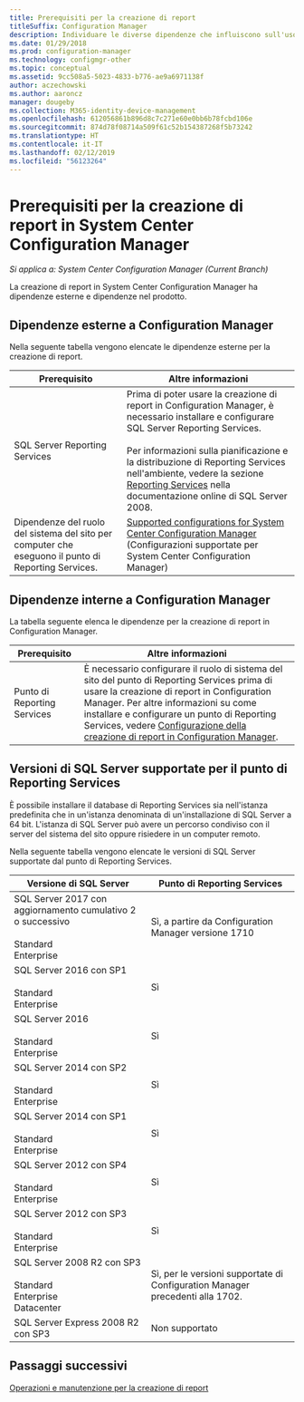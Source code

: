 ```yaml
---
title: Prerequisiti per la creazione di report
titleSuffix: Configuration Manager
description: Individuare le diverse dipendenze che influiscono sull'uso della creazione di report in System Center Configuration Manager.
ms.date: 01/29/2018
ms.prod: configuration-manager
ms.technology: configmgr-other
ms.topic: conceptual
ms.assetid: 9cc508a5-5023-4833-b776-ae9a6971138f
author: aczechowski
ms.author: aaroncz
manager: dougeby
ms.collection: M365-identity-device-management
ms.openlocfilehash: 612056861b896d8c7c271e60e0bb6b78fcbd106e
ms.sourcegitcommit: 874d78f08714a509f61c52b154387268f5b73242
ms.translationtype: HT
ms.contentlocale: it-IT
ms.lasthandoff: 02/12/2019
ms.locfileid: "56123264"
---
```

# <a name="prerequisites-for-reporting-in-system-center-configuration-manager"></a>Prerequisiti per la creazione di report in System Center Configuration Manager

*Si applica a: System Center Configuration Manager (Current Branch)*

La creazione di report in System Center Configuration Manager ha dipendenze esterne e dipendenze nel prodotto.  

## <a name="dependencies-external-to-configuration-manager"></a>Dipendenze esterne a Configuration Manager  
 Nella seguente tabella vengono elencate le dipendenze esterne per la creazione di report.  

|Prerequisito|Altre informazioni|  
|------------------|----------------------|  
|SQL Server Reporting Services|Prima di poter usare la creazione di report in Configuration Manager, è necessario installare e configurare SQL Server Reporting Services.<br /><br /> Per informazioni sulla pianificazione e la distribuzione di Reporting Services nell'ambiente, vedere la sezione [Reporting Services](http://go.microsoft.com/fwlink/p/?LinkId=212032) nella documentazione online di SQL Server 2008.|  
|Dipendenze del ruolo del sistema del sito per computer che eseguono il punto di Reporting Services.|[Supported configurations for System Center Configuration Manager](../../../core/plan-design/configs/supported-configurations.md) (Configurazioni supportate per System Center Configuration Manager)|  

## <a name="dependencies-internal-to-configuration-manager"></a>Dipendenze interne a Configuration Manager  
 La tabella seguente elenca le dipendenze per la creazione di report in Configuration Manager.  

|Prerequisito|Altre informazioni|  
|------------------|----------------------|  
|Punto di Reporting Services|È necessario configurare il ruolo di sistema del sito del punto di Reporting Services prima di usare la creazione di report in Configuration Manager. Per altre informazioni su come installare e configurare un punto di Reporting Services, vedere [Configurazione della creazione di report in Configuration Manager](../../../core/servers/manage/configuring-reporting.md).|  

## <a name="supported-sql-server-versions-for-the-reporting-services-point"></a>Versioni di SQL Server supportate per il punto di Reporting Services  
 È possibile installare il database di Reporting Services sia nell'istanza predefinita che in un'istanza denominata di un'installazione di SQL Server a 64 bit. L'istanza di SQL Server può avere un percorso condiviso con il server del sistema del sito oppure risiedere in un computer remoto.  

 Nella seguente tabella vengono elencate le versioni di SQL Server supportate dal punto di Reporting Services.  

|Versione di SQL Server|Punto di Reporting Services|  
|------------------------|------------------------------|
|SQL Server 2017 con aggiornamento cumulativo 2 o successivo<br /><br /> Standard<br />Enterprise|Sì, a partire da Configuration Manager versione 1710|  
|SQL Server 2016 con SP1<br /><br /> Standard<br />Enterprise|Sì| 
|SQL Server 2016<br /><br /> Standard<br />Enterprise|Sì|
|SQL Server 2014 con SP2<br /><br /> Standard<br />Enterprise|Sì|
|SQL Server 2014 con SP1<br /><br /> Standard<br />Enterprise|Sì|
|SQL Server 2012 con SP4 <br /><br /> Standard<br />Enterprise|Sì|  
|SQL Server 2012 con SP3 <br /><br /> Standard<br />Enterprise|Sì|  
|SQL Server 2008 R2 con SP3<br /><br /> Standard<br />Enterprise<br />Datacenter|Sì, per le versioni supportate di Configuration Manager precedenti alla 1702.|  
|SQL Server Express 2008 R2 con SP3|Non supportato| 




## <a name="next-steps"></a>Passaggi successivi
[Operazioni e manutenzione per la creazione di report](operations-and-maintenance-for-reporting.md)
